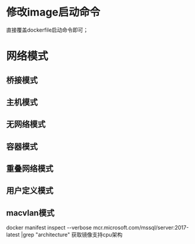 # 修改image启动命令
直接覆盖dockerfile启动命令即可；
# 网络模式
## 桥接模式
## 主机模式
## 无网络模式
## 容器模式
## 重叠网络模式
## 用户定义模式
## macvlan模式
docker manifest inspect --verbose mcr.microsoft.com/mssql/server:2017-latest |grep "architecture"
获取镜像支持cpu架构
